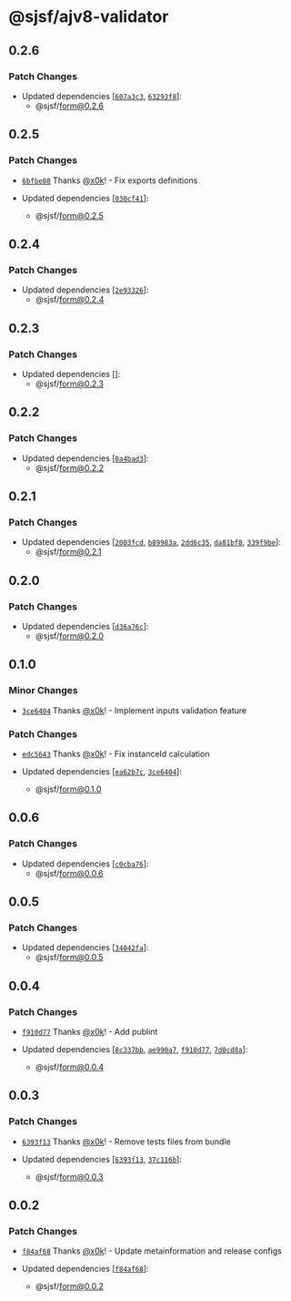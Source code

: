 # @sjsf/ajv8-validator

## 0.2.6

### Patch Changes

- Updated dependencies [[`607a3c3`](https://github.com/x0k/svelte-jsonschema-form/commit/607a3c3071d5cc8060ae9eb998ab88ee14970dde), [`63293f8`](https://github.com/x0k/svelte-jsonschema-form/commit/63293f802c7e92c646addfe3dec69906f7f77217)]:
  - @sjsf/form@0.2.6

## 0.2.5

### Patch Changes

- [`6bfbe88`](https://github.com/x0k/svelte-jsonschema-form/commit/6bfbe88253a231c4d0e55631059edd3ea4a60c70) Thanks [@x0k](https://github.com/x0k)! - Fix exports definitions

- Updated dependencies [[`030cf41`](https://github.com/x0k/svelte-jsonschema-form/commit/030cf419388411f57d2bdc5ec8e0305bc4008322)]:
  - @sjsf/form@0.2.5

## 0.2.4

### Patch Changes

- Updated dependencies [[`2e93326`](https://github.com/x0k/svelte-jsonschema-form/commit/2e93326f73c0a1181ef4abadadc04bf86f778044)]:
  - @sjsf/form@0.2.4

## 0.2.3

### Patch Changes

- Updated dependencies []:
  - @sjsf/form@0.2.3

## 0.2.2

### Patch Changes

- Updated dependencies [[`0a4bad3`](https://github.com/x0k/svelte-jsonschema-form/commit/0a4bad3d218bd5d30f14aa9349149dcca42e40f2)]:
  - @sjsf/form@0.2.2

## 0.2.1

### Patch Changes

- Updated dependencies [[`2003fcd`](https://github.com/x0k/svelte-jsonschema-form/commit/2003fcdeecb859ec6865c2480f14b353d1c8af7d), [`b89983a`](https://github.com/x0k/svelte-jsonschema-form/commit/b89983a095d956f025f6e58546027219ee05678c), [`2dd6c35`](https://github.com/x0k/svelte-jsonschema-form/commit/2dd6c352bf6a3018c8ff0593403860260e1a2ee0), [`da81bf8`](https://github.com/x0k/svelte-jsonschema-form/commit/da81bf838b24fd4c1edc3c3af01f3afc160b8018), [`339f9be`](https://github.com/x0k/svelte-jsonschema-form/commit/339f9be504d0866fd69a1628adb5dc5739009744)]:
  - @sjsf/form@0.2.1

## 0.2.0

### Patch Changes

- Updated dependencies [[`d36a76c`](https://github.com/x0k/svelte-jsonschema-form/commit/d36a76c157305e4a62eccc710e5b8f45fa13dbe0)]:
  - @sjsf/form@0.2.0

## 0.1.0

### Minor Changes

- [`3ce6404`](https://github.com/x0k/svelte-jsonschema-form/commit/3ce640406b1000be4097f2f08f21f63caee191e2) Thanks [@x0k](https://github.com/x0k)! - Implement inputs validation feature

### Patch Changes

- [`edc5643`](https://github.com/x0k/svelte-jsonschema-form/commit/edc5643f305a6b40bf0875d9ab5e53e439d0f3bb) Thanks [@x0k](https://github.com/x0k)! - Fix instanceId calculation

- Updated dependencies [[`ea62b7c`](https://github.com/x0k/svelte-jsonschema-form/commit/ea62b7c8d40d4f8b4e5440c28fd9d81f2201b3ec), [`3ce6404`](https://github.com/x0k/svelte-jsonschema-form/commit/3ce640406b1000be4097f2f08f21f63caee191e2)]:
  - @sjsf/form@0.1.0

## 0.0.6

### Patch Changes

- Updated dependencies [[`c0cba76`](https://github.com/x0k/svelte-jsonschema-form/commit/c0cba768c867177b9414c3e79c906bf630e72a76)]:
  - @sjsf/form@0.0.6

## 0.0.5

### Patch Changes

- Updated dependencies [[`34042fa`](https://github.com/x0k/svelte-jsonschema-form/commit/34042fa48212bba5154c60bcdcfa3ffef6d66d82)]:
  - @sjsf/form@0.0.5

## 0.0.4

### Patch Changes

- [`f910d77`](https://github.com/x0k/svelte-jsonschema-form/commit/f910d77a5b758edced36b366d025ddf11cf5ce2a) Thanks [@x0k](https://github.com/x0k)! - Add publint

- Updated dependencies [[`8c337bb`](https://github.com/x0k/svelte-jsonschema-form/commit/8c337bb551090e0ce6af0ded6007fb3c80df8363), [`ae990a7`](https://github.com/x0k/svelte-jsonschema-form/commit/ae990a72ace82096e071a5615f477091ec2dc4b5), [`f910d77`](https://github.com/x0k/svelte-jsonschema-form/commit/f910d77a5b758edced36b366d025ddf11cf5ce2a), [`7d0cd8a`](https://github.com/x0k/svelte-jsonschema-form/commit/7d0cd8a1235d330d6d1e1efba2ed5ff8ee273a0a)]:
  - @sjsf/form@0.0.4

## 0.0.3

### Patch Changes

- [`6393f13`](https://github.com/x0k/svelte-jsonschema-form/commit/6393f13af1567c6940b1d873936753afb5da68b9) Thanks [@x0k](https://github.com/x0k)! - Remove tests files from bundle

- Updated dependencies [[`6393f13`](https://github.com/x0k/svelte-jsonschema-form/commit/6393f13af1567c6940b1d873936753afb5da68b9), [`37c116b`](https://github.com/x0k/svelte-jsonschema-form/commit/37c116b64d37f80bb408a6dc3a18952ff8f83dfb)]:
  - @sjsf/form@0.0.3

## 0.0.2

### Patch Changes

- [`f84af68`](https://github.com/x0k/svelte-jsonschema-form/commit/f84af687d8006dd938f1c9dfc339c01396f2ee08) Thanks [@x0k](https://github.com/x0k)! - Update metainformation and release configs

- Updated dependencies [[`f84af68`](https://github.com/x0k/svelte-jsonschema-form/commit/f84af687d8006dd938f1c9dfc339c01396f2ee08)]:
  - @sjsf/form@0.0.2
